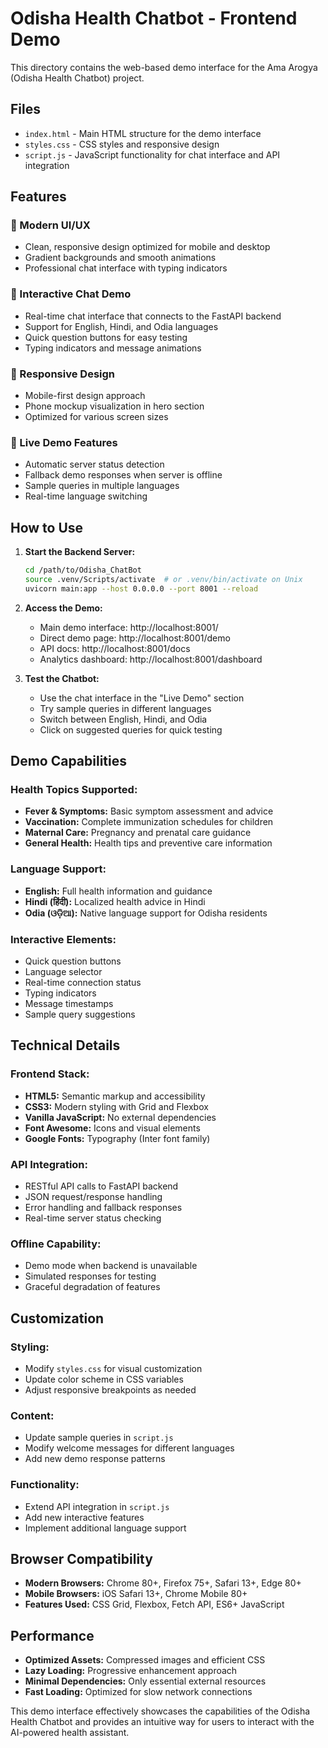 # Odisha Health Chatbot - Frontend Demo

This directory contains the web-based demo interface for the Ama Arogya (Odisha Health Chatbot) project.

## Files

- `index.html` - Main HTML structure for the demo interface
- `styles.css` - CSS styles and responsive design
- `script.js` - JavaScript functionality for chat interface and API integration

## Features

### 🎨 Modern UI/UX
- Clean, responsive design optimized for mobile and desktop
- Gradient backgrounds and smooth animations
- Professional chat interface with typing indicators

### 💬 Interactive Chat Demo
- Real-time chat interface that connects to the FastAPI backend
- Support for English, Hindi, and Odia languages
- Quick question buttons for easy testing
- Typing indicators and message animations

### 📱 Responsive Design
- Mobile-first design approach
- Phone mockup visualization in hero section
- Optimized for various screen sizes

### 🚀 Live Demo Features
- Automatic server status detection
- Fallback demo responses when server is offline
- Sample queries in multiple languages
- Real-time language switching

## How to Use

1. **Start the Backend Server:**
   ```bash
   cd /path/to/Odisha_ChatBot
   source .venv/Scripts/activate  # or .venv/bin/activate on Unix
   uvicorn main:app --host 0.0.0.0 --port 8001 --reload
   ```

2. **Access the Demo:**
   - Main demo interface: http://localhost:8001/
   - Direct demo page: http://localhost:8001/demo
   - API docs: http://localhost:8001/docs
   - Analytics dashboard: http://localhost:8001/dashboard

3. **Test the Chatbot:**
   - Use the chat interface in the "Live Demo" section
   - Try sample queries in different languages
   - Switch between English, Hindi, and Odia
   - Click on suggested queries for quick testing

## Demo Capabilities

### Health Topics Supported:
- **Fever & Symptoms:** Basic symptom assessment and advice
- **Vaccination:** Complete immunization schedules for children
- **Maternal Care:** Pregnancy and prenatal care guidance
- **General Health:** Health tips and preventive care information

### Language Support:
- **English:** Full health information and guidance
- **Hindi (हिंदी):** Localized health advice in Hindi
- **Odia (ଓଡ଼ିଆ):** Native language support for Odisha residents

### Interactive Elements:
- Quick question buttons
- Language selector
- Real-time connection status
- Typing indicators
- Message timestamps
- Sample query suggestions

## Technical Details

### Frontend Stack:
- **HTML5:** Semantic markup and accessibility
- **CSS3:** Modern styling with Grid and Flexbox
- **Vanilla JavaScript:** No external dependencies
- **Font Awesome:** Icons and visual elements
- **Google Fonts:** Typography (Inter font family)

### API Integration:
- RESTful API calls to FastAPI backend
- JSON request/response handling
- Error handling and fallback responses
- Real-time server status checking

### Offline Capability:
- Demo mode when backend is unavailable
- Simulated responses for testing
- Graceful degradation of features

## Customization

### Styling:
- Modify `styles.css` for visual customization
- Update color scheme in CSS variables
- Adjust responsive breakpoints as needed

### Content:
- Update sample queries in `script.js`
- Modify welcome messages for different languages
- Add new demo response patterns

### Functionality:
- Extend API integration in `script.js`
- Add new interactive features
- Implement additional language support

## Browser Compatibility

- **Modern Browsers:** Chrome 80+, Firefox 75+, Safari 13+, Edge 80+
- **Mobile Browsers:** iOS Safari 13+, Chrome Mobile 80+
- **Features Used:** CSS Grid, Flexbox, Fetch API, ES6+ JavaScript

## Performance

- **Optimized Assets:** Compressed images and efficient CSS
- **Lazy Loading:** Progressive enhancement approach
- **Minimal Dependencies:** Only essential external resources
- **Fast Loading:** Optimized for slow network connections

This demo interface effectively showcases the capabilities of the Odisha Health Chatbot and provides an intuitive way for users to interact with the AI-powered health assistant.